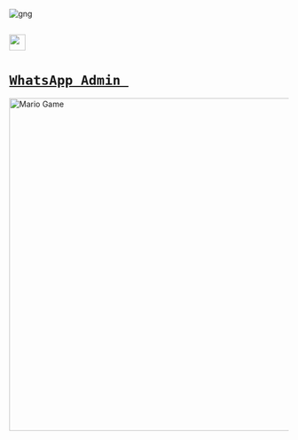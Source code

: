 

![gng](https://user-images.githubusercontent.com/88885503/131460375-c8cc703e-af6c-43af-8d12-d3283bb08852.jpg)










## <img src="https://github.com/TheDudeThatCode/TheDudeThatCode/blob/master/Assets/Hi.gif" width="29px"> 



# [`WhatsApp Admin `](https://wa.me/+6285215988509)



<img src="https://github.com/TheDudeThatCode/TheDudeThatCode/blob/master/Assets/Mario_Gameplay.gif" alt="Mario Game" width="600" />







